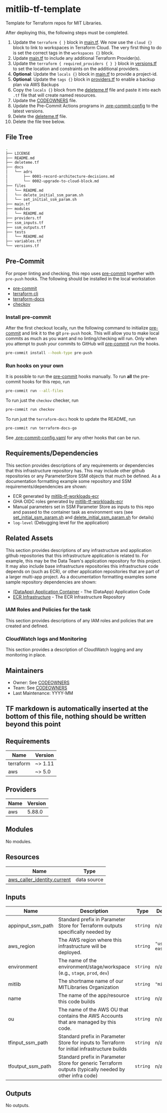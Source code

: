 # mitlib-tf-template

Template for Terraform repos for MIT Libraries.

After deploying this, the following steps must be completed.

1. Update the `terraform { }` block in [main.tf](./main.tf). We now use the `cloud {}` block to link to workspaces in Terraform Cloud. The very first thing to do is set the correct tags in the `workspaces {}` block.
1. Update [main.tf](./main.tf) to include any additional Terraform Provider(s).
1. Update the `terraform { required_providers { } }` block in [versions.tf](./versions.tf) to set the location and constraints on the additional providers.
1. **Optional**: Update the `locals {}` block in [main.tf](./main.tf) to provide a project-id.
1. **Optional**: Update the `tags {}` block in [providers.tf](./providers.tf) to enable a backup plan via AWS Backups
1. Copy the `locals {}` block from the [deleteme.tf](./deleteme.tf) file and paste it into each `.tf` file that will create named resources.
1. Update the [CODEOWNERS](./github/CODEOWNERS) file.
1. Update the Pre-Commit Actions programs in [.pre-commit-config](./pre-commit-config.yaml) to the latest versions.
1. Delete the [deleteme.tf](./deleteme.tf) file.
1. Delete the file tree below.

## File Tree

```bash
.
├── LICENSE
├── README.md
├── deleteme.tf
├── docs
│   └── adrs
│       ├── 0001-record-architecture-decisions.md
│       └── 0002-upgrade-to-cloud-block.md
├── files
│   └── README.md
│   └── delete_initial_ssm_param.sh
│   └── set_initial_ssm_param.sh
├── main.tf
├── modules
│   └── README.md
├── providers.tf
├── ssm_inputs.tf
├── ssm_outputs.tf
├── tests
│   └── README.md
├── variables.tf
└── versions.tf
```

## Pre-Commit

For proper linting and checking, this repo uses [pre-commit](https://pre-commit.com/) together with `pre-push` hooks. The following should be installed in the local workstation

* [pre-commit](https://pre-commit.com/)
* [terraform cli](https://developer.hashicorp.com/terraform/downloads)
* [terraform-docs](https://terraform-docs.io/)
* [checkov](https://github.com/bridgecrewio/checkov)

### Install pre-commit

After the first checkout locally, run the following command to initialize [pre-commit](https://pre-commit.com/) and link it to the git `pre-push` hook. This will allow you to make local commits as much as you want and no linting/checking will run. Only when you attempt to push your commits to GitHub will [pre-commit](https://pre-commit.com/) run the hooks.

```bash
pre-commit install --hook-type pre-push
```

### Run hooks on your own

It is possible to run the [pre-commit](https://pre-commit.com/) hooks manually. To run **all** the pre-commit hooks for this repo, run

```bash
pre-commit run --all-files
```

To run just the `checkov` checker, run

```bash
pre-commit run checkov
```

To run just the `terraform-docs` hook to update the README, run

```bash
pre-commit run terraform-docs-go
```

See [.pre-commit-config.yaml](./.pre-commit-config.yaml) for any other hooks that can be run.

## Requirements/Dependencies

This section provides descriptions of any requirements or dependencies that this infrastructure repository has. This may include other github repositories or any ParameterStore SSM objects that much be defined. As a documentation formatting example some repository and SSM requirements/dependencies are shown:

* ECR generated by [mitlib-tf-workloads-ecr](https://github.com/mitlibraries/mitlib-tf-workloads-ecr)
* GHA OIDC roles generated by [mitlib-tf-workloads-ecr](https://github.com/mitlibraries/mitlib-tf-workloads-ecr)
* Manual parameters set in SSM Parameter Store as inputs to this repo and passed to the container task as environment vars (see [set_initial_ssm_param.sh](files/set_initial_ssm_param.sh) and [delete_initial_ssm_param.sh](files/delete_initial_ssm_param.sh) for details)
* `log-level` (Debugging level for the application)

## Related Assets

This section provides descriptions of any infrastructure and application github repositories that this infrastructure application is related to. For example, this may be the Data Team's application repository for this project. It may also include base infrastructure repositories this infrastructure code depends on (such as ECR), or other application repositories that are part of a larger multi-app project. As a documentation formatting examples some sample repository dependencies are shown:

* [(DataApp) Application Container](https://github.com/MITLibraries/(DataApp)) - The (DataApp) Application Code
* [ECR Infrastructure](https://github.com/MITLibraries/mitlib-tf-workloads-ecr) - The ECR Infrastructure Repository

### IAM Roles and Policies for the task

This section provides descriptions of any IAM roles and policies that are created and defined.

### CloudWatch logs and Monitoring

This section provides a description of CloudWatch logging and any monitoring in place.

## Maintainers

* Owner: See [CODEOWNERS](./.github/CODEOWNERS)
* Team: See [CODEOWNERS](./.github/CODEOWNERS)
* Last Maintenance: YYYY-MM

## TF markdown is automatically inserted at the bottom of this file, nothing should be written beyond this point

<!-- BEGIN_TF_DOCS -->
## Requirements

| Name | Version |
|------|---------|
| terraform | ~> 1.11 |
| aws | ~> 5.0 |

## Providers

| Name | Version |
|------|---------|
| aws | 5.88.0 |

## Modules

No modules.

## Resources

| Name | Type |
|------|------|
| [aws_caller_identity.current](https://registry.terraform.io/providers/hashicorp/aws/latest/docs/data-sources/caller_identity) | data source |

## Inputs

| Name | Description | Type | Default | Required |
|------|-------------|------|---------|:--------:|
| appinput\_ssm\_path | Standard prefix in Parameter Store for Terraform outputs specifically needed by <app-name> | `string` | n/a | yes |
| aws\_region | The AWS region where this infrastructure will be deployed. | `string` | `"us-east-1"` | no |
| environment | The name of the environment/stage/workspace (e.g., `stage`, `prod`, `dev`) | `string` | n/a | yes |
| mitlib | The shortname name of our MITLibraries Organization | `string` | `"mitlib"` | no |
| name | The name of the app/resource this code builds | `string` | n/a | yes |
| ou | The name of the AWS OU that contains the AWS Accounts that are managed by this code. | `string` | n/a | yes |
| tfinput\_ssm\_path | Standard prefix in Parameter Store for inputs to Terraform for initial infrastructure builds | `string` | n/a | yes |
| tfoutput\_ssm\_path | Standard prefix in Parameter Store for generic Terraform outputs (typically needed by other infra code) | `string` | n/a | yes |

## Outputs

No outputs.
<!-- END_TF_DOCS -->
